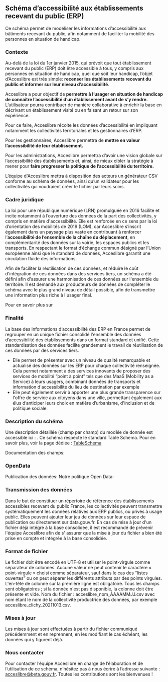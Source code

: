 ## Schéma d’accessibilité aux établissements recevant du public (ERP)

Ce schéma permet de modéliser les informations d’accessibilité aux bâtiments recevant du public, afin notamment de
faciliter la mobilité des personnes en situation de handicap.

### Contexte

Au-delà de la loi du 1er janvier 2015, qui prévoit que tout établissement recevant du public (ERP) doit être accessible
à tous, y compris aux personnes en situation de handicap, quel que soit leur handicap, l’objet d’Acceslibre est très
simple: **recenser les établissements recevant du public et informer sur leur niveau d’accessibilité**.

Acceslibre a pour objectif de **permettre à l’usager en situation de handicap de connaître l’accessibilité d’un
établissement avant de s’y rendre.** L’utilisateur pourra contribuer de manière collaborative à enrichir la base en
décrivant un établissement visité ou en faisant un retour sur son expérience.

Pour ce faire, Acceslibre récolte les données d’accessibilité en impliquant notamment les collectivités territoriales et
les gestionnaires d’ERP.

Pour les gestionnaires, Acceslibre permettra de **mettre en valeur l’accessibilité de leur établissement.**

Pour les administrations, Acceslibre permettra d’avoir une vision globale sur l’accessibilité des établissements et,
ainsi, de mieux cibler la stratégie à mener pour **faire progresser la politique de l’accessibilité du territoire.**

L’équipe d'Acceslibre mettra à disposition des acteurs un générateur CSV conforme au schéma de données, ainsi
qu’un validateur pour les collectivités qui voudraient créer le fichier par leurs soins.

### Cadre juridique

La loi pour une république numérique (LRN) promulguée en 2016 facilite et incite notamment à l’ouverture des données de
la part des collectivités, y compris en matière d'accessibilité. Elle est renforcée en ce sens par la loi d’orientation
des mobilités de 2019 (LOM), car Acceslibre s’inscrit également dans un paysage plus vaste en contribuant à renforcer
l’**accessibilité de l’ensemble de la chaîne du déplacement**, en complémentarité des données sur la voirie, les espaces
publics et les transports. En respectant le format d’échange commun désigné par l’Union européenne ainsi que le standard
de données, Acceslibre garantit une circulation fluide des informations.

Afin de faciliter la réutilisation de ces données, et réduire le coût d'intégration de ces données dans des services
tiers, un schéma a été défini afin d'assurer une harmonisation de ces données sur l'ensemble du territoire. Il est
demandé aux producteurs de données de compléter le schéma avec le plus grand niveau de détail possible, afin de
transmettre une information plus riche à l'usager final.

Pour en savoir plus sur

### Finalité

La base des informations d’accessibilité des ERP en France permet de regrouper en un unique fichier consolidé l'ensemble
des données d’accessibilité des établissements dans un format standard et unifié. Cette standardisation des données
facilite grandement le travail de réutilisation de ces données par des services tiers.

- Elle permet de présenter avec un niveau de qualité remarquable et actualisé des données sur les ERP pour chaque
  collectivité renseignée. Cela permet notamment à des services innovants de proposer des services de mobilité “point à
  point” tels que des MaaS (Mobility as a Service) à leurs usagers, combinant données de transports et information
  d'accessibilité du lieu de destination par exemple
- Elle peut également servir à apporter une plus grande transparence sur l'offre de service aux citoyens dans une ville,
  permettant également aux élus d’anticiper leurs choix en matière d’urbanisme, d'inclusion et de politique sociale.

### Description du schéma

Une description détaillée (champ par champ) du modèle de donnée est accessible ici : [](https://schema.data.gouv.fr/MTES-MCT/acceslibre-schema/latest.html). Ce schéma
respecte le standard Table Schema. Pour en savoir plus, voir la page dédiée : [TableSchema](https://specs.frictionlessdata.io/table-schema/)

Documentation des champs: [](https://acceslibre.beta.gouv.fr/contrib/documentation/)

### OpenData

Publication des données: [](https://www.data.gouv.fr/fr/datasets/acceslibre/)
Notre politique Open Data: [](https://fabrique-numerique.gitbook.io/acceslibre/acceslibre-en-open-data-donnees-ouvertes)

### Transmission des données

Dans le but de constituer un répertoire de référence des établissements accessibles recevant du public France, les
collectivités peuvent transmettre systématiquement les données relatives aux ERP publics, ou privés à usage public.
Elles peuvent ajouter leur jeu de données sur leur espace de publication ou directement sur data.gouv.fr. En cas de mise
à jour d'un fichier déjà intégré à la base consolidée, il est recommandé de prévenir l'équipe Acceslibre afin de s'
assurer que la mise à jour du fichier a bien été prise en compte et intégrée à la base consolidée.

### Format de fichier

Le fichier doit être encodé en UTF-8 et utiliser le point-virgule comme séparateur de colonnes. Aucune valeur ne peut
contenir le caractère « point-virgule » choisi comme séparateur, sauf dans le cas des “listes ouvertes” ou on peut
séparer les différents attributs par des points virgules. L'en-tête de colonne sur la première ligne est obligatoire.
Tous les champs sont obligatoires ; si la donnée n'est pas disponible, la colonne doit être présente et vide. Nom du
fichier : acceslibre_nom_AAAAMMJJ.csv avec nom étant le nom de la collectivité productrice des données, par exemple
acceslibre_clichy_20211013.csv.

### Mises à jour

Les mises à jour sont effectuées à partir du fichier communiqué précédemment et en reprennent, en les modifiant le cas
échéant, les données qui y figurent déjà.

### Nous contacter

Pour contacter l’équipe Acceslibre en charge de l’élaboration et de l’utilisation de ce schéma, n’hésitez pas à nous
écrire à l’adresse suivante : [acceslibre@beta.gouv.fr](mailto:acceslibre@beta.gouv.fr). Toutes les contributions sont
les bienvenues !
